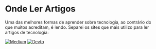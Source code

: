 # Onde Ler Artigos

Uma das melhores formas de aprender sobre tecnologia, ao contrário do que muitos acreditam, é lendo. Separei os sites que mais utilizo para ler artigos de tecnologia:

[![Medium](https://img.shields.io/badge/Medium-12100E?style=for-the-badge&logo=medium&logoColor=white)](https://medium.com/)
[![Devto](https://img.shields.io/badge/dev.to-0A0A0A?style=for-the-badge&logo=dev.to&logoColor=white)](https://dev.to/)
